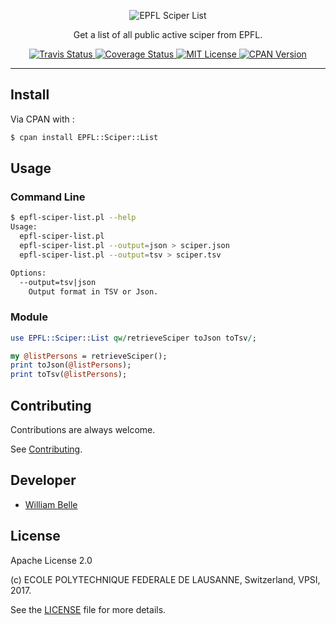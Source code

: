 <p align="center">
  <img alt="EPFL Sciper List" src="https://raw.githubusercontent.com/epfl-devrun/epfl-sciper-list/master/docs/readme/readme-logo.png">
</p>

<p align="center">
  Get a list of all public active sciper from EPFL.
</p>

<p align="center">
  <a href="https://travis-ci.org/epfl-devrun/epfl-sciper-list">
    <img alt="Travis Status" src="https://travis-ci.org/epfl-devrun/epfl-sciper-list.svg?branch=master">
  </a>
  <a href="https://coveralls.io/github/epfl-devrun/epfl-sciper-list?branch=master">
    <img alt="Coverage Status" src="https://coveralls.io/repos/github/epfl-devrun/epfl-sciper-list/badge.svg?branch=master"/>
  </a>
  <a href="https://raw.githubusercontent.com/epfl-devrun/epfl-sciper-list/master/LICENSE">
    <img alt="MIT License" src="https://img.shields.io/badge/license-Apache%202.0-blue.svg">
  </a>
  <a href="https://metacpan.org/release/EPFL-Sciper-List">
    <img alt="CPAN Version" src="https://img.shields.io/cpan/v/EPFL-Sciper-List.svg">
  </a>
</p>

---

Install
-------

Via CPAN with :

```bash
$ cpan install EPFL::Sciper::List
```

Usage
-----

### Command Line

```bash
$ epfl-sciper-list.pl --help
Usage:
  epfl-sciper-list.pl
  epfl-sciper-list.pl --output=json > sciper.json
  epfl-sciper-list.pl --output=tsv > sciper.tsv

Options:
  --output=tsv|json
    Output format in TSV or Json.
```

### Module

```perl
use EPFL::Sciper::List qw/retrieveSciper toJson toTsv/;

my @listPersons = retrieveSciper();
print toJson(@listPersons);
print toTsv(@listPersons);
```

Contributing
------------

Contributions are always welcome.

See [Contributing](CONTRIBUTING.md).

Developer
---------

  * [William Belle](https://github.com/williambelle)

License
-------

Apache License 2.0

(c) ECOLE POLYTECHNIQUE FEDERALE DE LAUSANNE, Switzerland, VPSI, 2017.

See the [LICENSE](LICENSE) file for more details.
